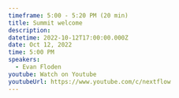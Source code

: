 ```yaml
---
timeframe: 5:00 - 5:20 PM (20 min)
title: Summit welcome
description:
datetime: 2022-10-12T17:00:00.000Z
date: Oct 12, 2022
time: 5:00 PM
speakers:
  - Evan Floden
youtube: Watch on Youtube
youtubeUrl: https://www.youtube.com/c/nextflow
---
```

